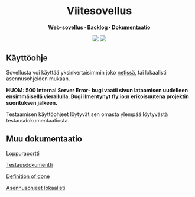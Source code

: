 

<h1 align="center">Viitesovellus</h3>
<b>
  <p align="center">
    <a href="https://viitesovellus.fly.dev/">Web-sovellus</a>
    ·
    <a href="https://docs.google.com/spreadsheets/d/1p1A37PK2yHurjrkDhkwlJjbcCk2LaQK1XVaVGVVQgHk/edit?usp=sharing">Backlog</a>
    ·
    <a href="https://github.com/Siniset/Ohtu_2022/tree/main/documentation">Dokumentaatio</a>
  </p>
</b>

<p align="center">
  <img src="https://github.com/Siniset/Ohtu_2022/workflows/CI/badge.svg" />
  <a href="https://codecov.io/gh/varvikko/Ohtu_2022">
    <img src="https://codecov.io/gh/varvikko/Ohtu_2022/branch/main/graph/badge.svg?token=YW4Z0ROFY5)" />
   </a>
</p>


## Käyttöohje

Sovellusta voi käyttää yksinkertaisimmin joko [netissä](https://viitesovellus.fly.dev/), tai lokaalisti asennusohjeiden mukaan. 

**HUOM: 500 Internal Server Error- bugi vaatii sivun lataamisen uudelleen ensimmäisellä vierailulla. Bugi ilmentynyt fly.io:n erikoisuutena
projektin suorituksen jälkeen.**

Testaamisen käyttöohjeet löytyvät sen omasta ylempää löytyvästä testausdokumentaatiosta.

## Muu dokumentaatio

[Loppuraportti](documentation/report.md)

[Testausdokumentti](documentation/testing.md)

[Definition of done](documentation/DoD.md)

[Asennusohjeet lokaalisti](documentation/installation.md)
